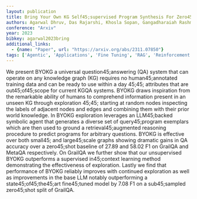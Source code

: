 ```yaml
---
layout: publication
title: Bring Your Own KG Self45;supervised Program Synthesis For Zero45;shot KGQA
authors: Agarwal Dhruv, Das Rajarshi, Khosla Sopan, Gangadharaiah Rashmi
conference: "Arxiv"
year: 2023
bibkey: agarwal2023bring
additional_links:
  - {name: "Paper", url: "https://arxiv.org/abs/2311.07850"}
tags: ['Agentic', 'Applications', 'Fine Tuning', 'RAG', 'Reinforcement Learning', 'Training Techniques']
---
```

We present BYOKG a universal question45;answering (QA) system that can operate on any knowledge graph (KG) requires no human45;annotated training data and can be ready to use within a day 45;45; attributes that are out45;of45;scope for current KGQA systems. BYOKG draws inspiration from the remarkable ability of humans to comprehend information present in an unseen KG through exploration 45;45; starting at random nodes inspecting the labels of adjacent nodes and edges and combining them with their prior world knowledge. In BYOKG exploration leverages an LLM45;backed symbolic agent that generates a diverse set of query45;program exemplars which are then used to ground a retrieval45;augmented reasoning procedure to predict programs for arbitrary questions. BYOKG is effective over both small45; and large45;scale graphs showing dramatic gains in QA accuracy over a zero45;shot baseline of 27.89 and 58.02 F1 on GrailQA and MetaQA respectively. On GrailQA we further show that our unsupervised BYOKG outperforms a supervised in45;context learning method demonstrating the effectiveness of exploration. Lastly we find that performance of BYOKG reliably improves with continued exploration as well as improvements in the base LLM notably outperforming a state45;of45;the45;art fine45;tuned model by 7.08 F1 on a sub45;sampled zero45;shot split of GrailQA.
